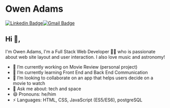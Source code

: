 # Owen Adams  
[![Linkedin Badge](https://img.shields.io/badge/-kunalraghav-blue?style=flat-square&logo=Linkedin&logoColor=white&link=https://www.linkedin.com/in/owen-adams1/)](https://www.linkedin.com/in/owen-adams1/)[![Gmail Badge](https://img.shields.io/badge/-owenadams.main@gmail.com-c14438?style=flat-square&logo=Gmail&logoColor=white&link=mailto:owenadams.main@gmail.com)](mailto:owenadams.main@gmail.com)

## Hi 👋, 
I'm Owen Adams, I'm a Full Stack Web Developer 👨‍💻 who is passionate about web site layout and user interaction. I also love music and astronomy!

- 🔭 I’m currently working on Movie Review (personal project)
- 🌱 I’m currently learning Front End and Back End Communication
- 👯 I’m looking to collaborate on an app that helps users decide on a movie to watch
- 💬 Ask me about: tech and space
- 😄 Pronouns: he/him
-  ⚡ Languages: HTML, CSS, JavaScript (ES5/ES6), postgreSQL
